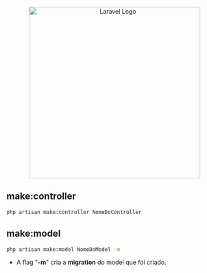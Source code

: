 <p align="center"><a href="https://laravel.com" target="_blank"><img src="https://raw.githubusercontent.com/laravel/art/master/logo-lockup/5%20SVG/2%20CMYK/1%20Full%20Color/laravel-logolockup-cmyk-red.svg" width="400" alt="Laravel Logo"></a></p>

## make:controller

```bash
php artisan make:controller NomeDoController
```
## make:model

```bash
php artisan make:model NomeDoModel -m
```
- A flag "**-m**" cria a **migration** do model que foi criado.





<!-- Resolvi um, apareceu outro no drive do mysql
amanha tento resolver -->